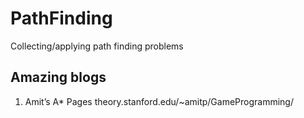 # PathFinding
Collecting/applying path finding problems

## Amazing blogs
1. Amit’s A* Pages theory.stanford.edu/~amitp/GameProgramming/
